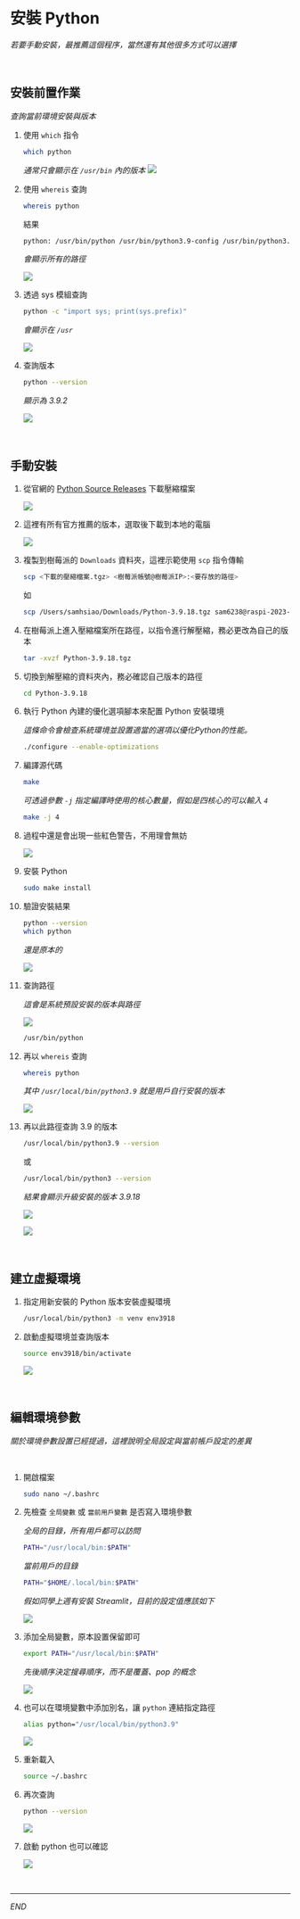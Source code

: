 # 安裝 Python

_若要手動安裝，最推薦這個程序，當然還有其他很多方式可以選擇_

<br>

## 安裝前置作業

_查詢當前環境安裝與版本_

1. 使用 `which` 指令

    ```bash
    which python
    ```
    _通常只會顯示在 `/usr/bin` 內的版本_
    ![](images/img_13.png)

2. 使用 `whereis` 查詢

    ```bash
    whereis python
    ```
    結果
    ```bash
    python: /usr/bin/python /usr/bin/python3.9-config /usr/bin/python3.9 /usr/lib/python2.7 /usr/lib/python3.9 /etc/python3.9 /usr/local/lib/python3.9 /usr/include/python3.9m /usr/include/python3.9 /usr/share/man/man1/python.1.gz
    ```
    _會顯示所有的路徑_

    ![](images/img_14.png)

3. 透過 sys 模組查詢

    ```bash
    python -c "import sys; print(sys.prefix)"
    ```
    _會顯示在 `/usr`_

    ![](images/img_15.png)

4. 查詢版本
   
   ```bash
   python --version
   ```

   _顯示為 3.9.2_

   ![](images/img_16.png)

<br>

## 手動安裝

1. 從官網的 [Python Source Releases](https://www.python.org/downloads/source/) 下載壓縮檔案
   
   ![](images/img_10.png)

2. 這裡有所有官方推薦的版本，選取後下載到本地的電腦
   
   ![](images/img_12.png)

3. 複製到樹莓派的 `Downloads` 資料夾，這裡示範使用 `scp` 指令傳輸

    ```bash
    scp <下載的壓縮檔案.tgz> <樹莓派帳號@樹莓派IP>:<要存放的路徑>
    ```
    如
    ```bash
    scp /Users/samhsiao/Downloads/Python-3.9.18.tgz sam6238@raspi-2023-06:~/Downloads
    ```

4. 在樹莓派上進入壓縮檔案所在路徑，以指令進行解壓縮，務必更改為自己的版本

    ```bash
    tar -xvzf Python-3.9.18.tgz
    ```

5. 切換到解壓縮的資料夾內，務必確認自己版本的路徑

    ```bash
    cd Python-3.9.18
    ```

6. 執行 Python 內建的優化選項腳本來配置 Python 安裝環境

    _這條命令會檢查系統環境並設置適當的選項以優化Python的性能。_

    ```bash
    ./configure --enable-optimizations
    ```

7. 編譯源代碼

    ```bash
    make
    ```
    _可透過參數 `-j` 指定編譯時使用的核心數量，假如是四核心的可以輸入 `4`_
    ```bash
    make -j 4
    ```

8. 過程中還是會出現一些紅色警告，不用理會無妨

    ![](images/img_17.png)

9.  安裝 Python

    ```bash
    sudo make install
    ```

10. 驗證安裝結果

    ```bash
    python --version
    which python
    ```
    _還是原本的_

    ![](images/img_18.png)

11. 查詢路徑

    _這會是系統預設安裝的版本與路徑_

    ![](images/img_19.png)
    
    ```bash
    /usr/bin/python
    ```

12. 再以 `whereis` 查詢

    ```bash
    whereis python
    ```
    _其中 `/usr/local/bin/python3.9` 就是用戶自行安裝的版本_

    ![](images/img_21.png)

13. 再以此路徑查詢 3.9 的版本

    ```bash
    /usr/local/bin/python3.9 --version
    ```
    或
    ```bash
    /usr/local/bin/python3 --version
    ```    
    _結果會顯示升級安裝的版本 3.9.18_

    ![](images/img_20.png)

    ![](images/img_28.png)

<br>

## 建立虛擬環境

1. 指定用新安裝的 Python 版本安裝虛擬環境

    ```bash
    /usr/local/bin/python3 -m venv env3918
    ```

2. 啟動虛擬環境並查詢版本

    ```bash
    source env3918/bin/activate
    ```
    ![](images/img_29.png)

<br>

## 編輯環境參數

_關於環境參數設置已經提過，這裡說明全局設定與當前帳戶設定的差異_

<br>

1. 開啟檔案

    ```bash
    sudo nano ~/.bashrc
    ```

2. 先檢查 `全局變數` 或 `當前用戶變數` 是否寫入環境參數

    _全局的目錄，所有用戶都可以訪問_
    ```bash
    PATH="/usr/local/bin:$PATH"
    ```
    _當前用戶的目錄_
    ```bash
    PATH="$HOME/.local/bin:$PATH"
    ```
    _假如同學上週有安裝 Streamlit，目前的設定值應該如下_

    ![](images/img_22.png)

3. 添加全局變數，原本設置保留即可
   
    ```bash
    export PATH="/usr/local/bin:$PATH"
    ```
    _先後順序決定搜尋順序，而不是覆蓋、pop 的概念_
    
    ![](images/img_30.png)


4. 也可以在環境變數中添加別名，讓 `python` 連結指定路徑
   
   ```bash
   alias python="/usr/local/bin/python3.9"
   ```

   ![](images/img_25.png)

5. 重新載入

    ```bash
    source ~/.bashrc
    ```

6. 再次查詢

    ```bash
    python --version
    ```   
   
   ![](images/img_26.png)

7. 啟動 python 也可以確認
   
   ![](images/img_27.png)


<br>

---

_END_